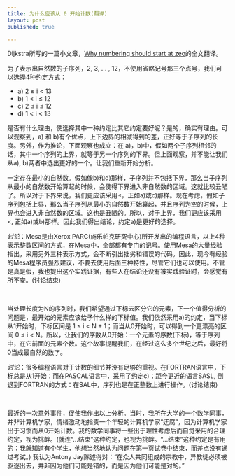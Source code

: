 ```yaml
---
title: 为什么应该从 0 开始计数(翻译)
layout: post
published: true

---
```

Dijkstra所写的一篇小文章，[Why numbering should start at zeo](http://www.cs.utexas.edu/users/EWD/ewd08xx/EWD831.PDF)的全文翻译。

为了表示出自然数的子序列，2, 3, ... , 12，不使用省略记号那三个点号，我们可以选择4种约定方式：

* a) 2 ≤ i < 13
* b) 1 < i ≤ 12
* c) 2 ≤ i ≤ 12
* d) 1 < i < 13

是否有什么理由，使选择其中一种约定比其它约定要好呢？是的，确实有理由。可以观察到，a) 和 b)有个优点，上下边界的相减得到的差，正好等于子序列的长度。另外，作为推论，下面观察也成立：在 a)，b)中，假如两个子序列相邻的话，其中一个序列的上界，就等于另一个序列的下界。但上面观察，并不能让我们从a), b)两者中选出更好的一个。让我们重新开始分析。

一定存在最小的自然数。假如像b)和d)那样，子序列并不包括下界，那么当子序列从最小的自然数开始算起的时候，会使得下界进入非自然数的区域。这就比较丑陋了。所以对于下界来说，我们更应该采用≤，正如a)或c)那样。现在考虑，假如子序列包括上界，那么当子序列从最小的自然数开始算起，并且序列为空的时候，上界也会进入非自然数的区域。这也是丑陋的。所以，对于上界，我们更应该采用 <, 正如a)或b)那样。因此我们得出结论，约定a)是更好的选择。

*讨论*：Mesa是由Xerox PARC(施乐帕克研究中心)所开发出的编程语言，以上4种表示整数区间的方式，在Mesa中，全部都有专门的记号。使用Mesa的大量经验指出，采用另外三种表示方式，会不断引出拙劣和错误的代码。因此，现今有经验的Mesa程序员强烈建议，不要去使用后面三种特性，尽管它们也可以使用。不管是真是假，我也提出这个实践证据，有些人在结论还没有被实践验证时，会感觉有所不安。(讨论结束)

<br>

当处理长度为N的序列时，我们希望通过下标去区分它的元素，下一个值得分析的问题是，最开始的元素应该给予什么样的下标值。我们依然采用a)的约定，当下标从1开始时，下标区间是 1 ≤ i < N + 1；而当从0开始时，可以得到一个更漂亮的区间 0 ≤ i < N。所以，让我们的序数从0开始：一个元素的序数(下标)，等于序列中，在它前面的元素个数。这个故事提醒我们，在经过这么多个世纪之后，最好将0当成最自然的数字。

*讨论*：很多编程语言对于计数的细节并没有足够的重视。在FORTRAN语言中，下标总是从1开始；而在PASCAL语言中，采用了约定c)；距今更近的语言SASL, 倒退到FORTRAN的方式：在SAL中，序列也是在正整数上进行操作。(讨论结束)

<br>

最近的一次意外事件，促使我作出以上分析。当时，我所在大学的一个数学同事，并非计算机学家，情绪激动地指责一个年轻的计算机学家“迂腐”，因为计算机学家出于习惯而从0开始计数。我的数学同事将一些出于理性考虑后而自觉采用的合理约定，视为挑衅。(就连“...结束”这种约定，也视为挑衅。“...结束”这种约定是有用的：我就知道有个学生，他想当然地认为问题在第一页试卷中结束，而差点没有通过考试。) 我认为Antony Jay陈述得对：“在众人共同组成的宗教中，异教徒必须被驱逐出去，并非因为他们可能是错的，而是因为他们可能是对的。”